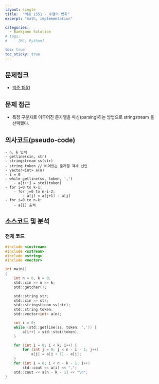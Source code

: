 ```yaml
---
layout: single
title:  "백준 1551 - 수열의 변화"
excerpt: "math, implementation"

categories:
  - Baekjoon Solution
# tags:
#   - [ML, Python]

toc: true
toc_sticky: true
---
```


## 문제링크

- [백준 1551](https://www.acmicpc.net/problem/1551)

## 문제 접근

- 특정 구분자로 이루어진 문자열을 파싱(parsing)하는 방법으로 stringstream 을 선택했다. 


## 의사코드(pseudo-code)

```
- n, k 입력
- getline(cin, str)
- stringstream ss(str)
- string token // 비어있는 문자열 객체 선언
- vector<int> a(n)
- i = 0
- while getline(ss, token, ',')
	- a[i++] = stoi(token)
- for i=0 to k-1:
	- for j=0 to n-i-2:
		- a[j] = a[j+1] - a[j]
- for i=0 to n-k:
	- a[i] 출력

```

## 소스코드 및 분석

### 전체 코드

```c
#include <iostream>
#include <sstream>
#include <string>
#include <vector>

int main()
{
	int n = 0, k = 0;
	std::cin >> n >> k;
	std::getchar();

	std::string str;
	std::cin >> str;
	std::stringstream ss(str);
	std::string token;
	std::vector<int> a(n);

	int i = 0;
	while (std::getline(ss, token, ',')) {
		a[i++] = std::stoi(token);
	}

	for (int i = 0; i < k; i++) {
		for (int j = 0; j < n - i - 1; j++)
			a[j] = a[j + 1] - a[j];
	}
	for (int i = 0; i < n - k - 1; i++)
		std::cout << a[i] << ",";
	std::cout << a[n - k - 1] << "\n";
}

```


